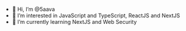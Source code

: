 - 👋 Hi, I’m @5aava
- 👀 I’m interested in JavaScript and TypeScript, ReactJS and NextJS
- 🌱 I’m currently learning NextJS and Web Security

<!---
5aava/5aava is a ✨ special ✨ repository because its `README.md` (this file) appears on your GitHub profile.
You can click the Preview link to take a look at your changes.
--->
